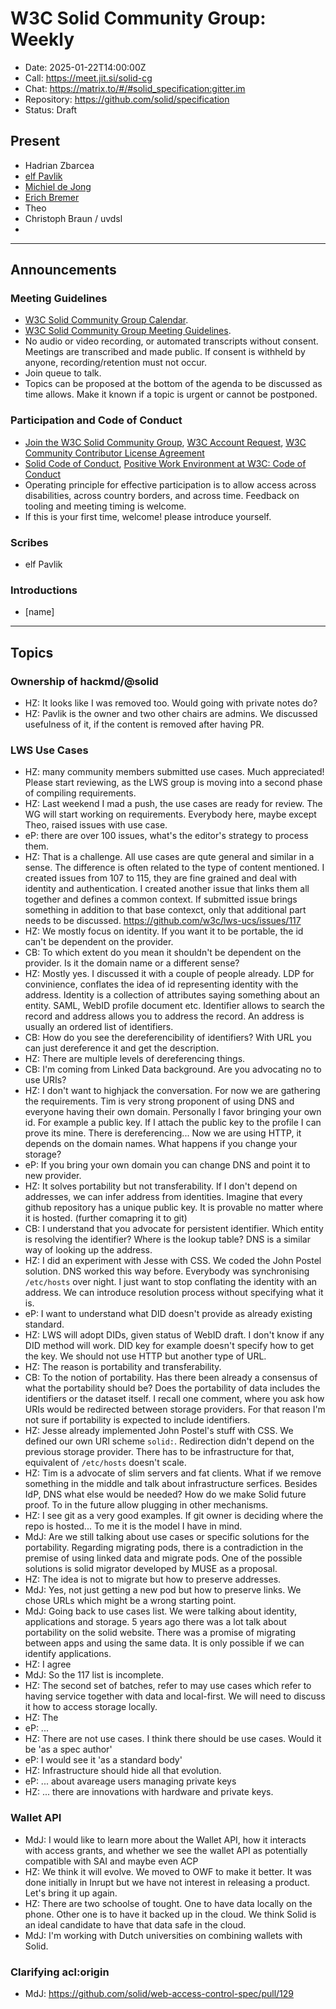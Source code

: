 # W3C Solid Community Group: Weekly

* Date: 2025-01-22T14:00:00Z
* Call: https://meet.jit.si/solid-cg
* Chat: https://matrix.to/#/#solid_specification:gitter.im
* Repository: https://github.com/solid/specification
* Status: Draft

## Present
* Hadrian Zbarcea
* [elf Pavlik](https://elf-pavlik.hackers4peace.net)
* [Michiel de Jong](https://michielbdejong.com)
* [Erich Bremer](https://ebremer.com)
* Theo
* Christoph Braun / uvdsl
* 

---

## Announcements

### Meeting Guidelines
* [W3C Solid Community Group Calendar](https://www.w3.org/groups/cg/solid/calendar).
* [W3C Solid Community Group Meeting Guidelines](https://github.com/w3c-cg/solid/blob/main/meetings/README.md).
* No audio or video recording, or automated transcripts without consent. Meetings are transcribed and made public. If consent is withheld by anyone, recording/retention must not occur.
* Join queue to talk.
* Topics can be proposed at the bottom of the agenda to be discussed as time allows. Make it known if a topic is urgent or cannot be postponed.

### Participation and Code of Conduct
* [Join the W3C Solid Community Group](https://www.w3.org/community/solid/join), [W3C Account Request](http://www.w3.org/accounts/request), [W3C Community Contributor License Agreement](https://www.w3.org/community/about/agreements/cla/)
* [Solid Code of Conduct](https://github.com/solid/process/blob/main/code-of-conduct.md), [Positive Work Environment at W3C: Code of Conduct](https://www.w3.org/policies/code-of-conduct/)
* Operating principle for effective participation is to allow access across disabilities, across country borders, and across time. Feedback on tooling and meeting timing is welcome.
* If this is your first time, welcome! please introduce yourself.

### Scribes
* elf Pavlik

### Introductions
* [name]

---

## Topics

### Ownership of hackmd/@solid

* HZ: It looks like I was removed too. Would going with private notes do?
* HZ: Pavlik is the owner and two other chairs are admins. We discussed usefulness of it, if the content is removed after having PR.

### LWS Use Cases

* HZ: many community members submitted use cases. Much appreciated! Please start reviewing, as the LWS group is moving into a second phase of compiling requirements.
* HZ: Last weekend I mad a push, the use cases are ready for review. The WG will start working on requirements. Everybody here, maybe except Theo, raised issues with use case.
* eP: there are over 100 issues, what's the editor's strategy to process them.
* HZ: That is a challenge. All use cases are qute general and similar in a sense. The difference is often related to the type of content mentioned. I created issues from 107 to 115, they are fine grained and deal with identity and authentication. I created another issue that links them all together and defines a common context. If submitted issue brings something in addition to that base contexct, only that additional part needs to be discussed. https://github.com/w3c/lws-ucs/issues/117
* HZ: We mostly focus on identity. If you want it to be portable, the id can't be dependent on the provider.
* CB: To which extent do you mean it shouldn't be dependent on the provider. Is it the domain name or a different sense?
* HZ: Mostly yes. I discussed it with a couple of people already. LDP for convinience, conflates the idea of id representing identity with the address. Identity is a collection of attributes saying something about an entity. SAML, WebID profile document etc. Identifier allows to search the record and address allows you to address the record. An address is usually an ordered list of identifiers.
* CB: How do you see the dereferencibility of identifiers? With URL you can just dereference it and get the description.
* HZ: There are multiple levels of dereferencing things.
* CB: I'm coming from Linked Data background. Are you advocating no to use URIs?
* HZ: I don't want to highjack the conversation. For now we are gathering the requirements. Tim is very strong proponent of using DNS and everyone having their own domain. Personally I favor bringing your own id. For example a public key. If I attach the public key to the profile I can prove its mine. There is dereferencing... Now we are using HTTP, it depends on the domain names. What happens if you change your storage?
* eP: If you bring your own domain you can change DNS and point it to new provider.
* HZ: It solves portability but not transferability. If I don't depend on addresses, we can infer address from identities. Imagine that every github repository has a unique public key. It is provable no matter where it is hosted. (further comapring it to git)
* CB: I understand that you advocate for persistent identifier. Which entity is resolving the identifier? Where is the lookup table? DNS is a similar way of looking up the address.
* HZ: I did an experiment with Jesse with CSS. We coded the John Postel solution. DNS worked this way before. Everybody was synchronising `/etc/hosts` over night. I just want to stop conflating the identity with an address. We can introduce resolution process without specifying what it is. 
* eP: I want to understand what DID doesn't provide as already existing standard.
* HZ: LWS will adopt DIDs, given status of WebID draft. I don't know if any DID method will work. DID key for example doesn't specify how to get the key. We should not use HTTP but another type of URL.
* HZ: The reason is portability and transferability.
* CB: To the notion of portability. Has there been already a consensus of what the portability should be? Does the portability of data includes the identifiers or the dataset itself. I recall one comment, where you ask how URIs would be redirected between storage providers. For that reason I'm not sure if portability is expected to include identifiers.
* HZ: Jesse already implemented John Postel's stuff with CSS. We defined our own URI scheme `solid:`. Redirection didn't depend on the previous storage provider. There has to be infrastructure for that, equivalent of `/etc/hosts` doesn't scale.
* HZ: Tim is a advocate of slim servers and fat clients. What if we remove something in the middle and talk about infrastructure serfices. Besides IdP, DNS what else would be needed? How do we make Solid future proof. To in the future allow plugging in other mechanisms. 
* HZ: I see git as a very good examples. If git owner is deciding where the repo is hosted... To me it is the model I have in mind. 
* MdJ: Are we still talking about use cases or specific solutions for the portability. Regarding migrating pods, there is a contradiction in the premise of using linked data and migrate pods. One of the possible solutions is solid migrator developed by MUSE as a proposal.
* HZ: The idea is not to migrate but how to preserve addresses.
* MdJ: Yes, not just getting a new pod but how to preserve links. We chose URLs which might be a wrong starting point.
* MdJ: Going back to use cases list. We were talking about identity, applications and storage. 5 years ago there was a lot talk about portability on the solid website. There was a promise of migrating between apps and using the same data. It is only possible if we can identify applications.
* HZ: I agree
* MdJ: So the 117 list is incomplete.
* HZ: The second set of batches, refer to may use cases which refer to having service together with data and local-first. We will need to discuss it how to access storage locally.
* HZ: The 
* eP: ...
* HZ: There are not use cases. I think there should be use cases. Would it be 'as a spec author'
* eP: I would see it 'as a standard body'
* HZ: Infrastructure should hide all that evolution. 
* eP: ... about avareage users managing private keys
* HZ: ... there are innovations with hardware and private keys. 

### Wallet API
* MdJ: I would like to learn more about the Wallet API, how it interacts with access grants, and whether we see the wallet API as potentially compatible with SAI and maybe even ACP
* HZ: We think it will evolve. We moved to OWF to make it better. It was done initially in Inrupt but we have not interest in releasing a product. Let's bring it up again. 
* HZ: There are two schoolse of tought. One to have data locally on the phone. Other one is to have it backed up in the cloud. We think Solid is an ideal candidate to have that data safe in the cloud. 
* MdJ: I'm working with Dutch universities on combining wallets with Solid. 

### Clarifying acl:origin
* MdJ: https://github.com/solid/web-access-control-spec/pull/129
